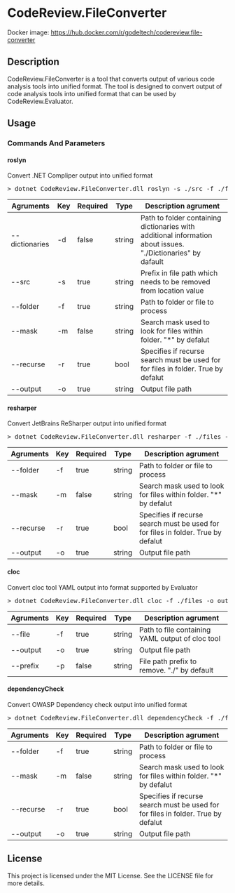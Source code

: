 # CodeReview.FileConverter

Docker image: https://hub.docker.com/r/godeltech/codereview.file-converter

## Description

CodeReview.FileConverter is a tool that converts output of various code analysis tools into unified format.
The tool is designed to convert output of code analysis tools into unified format that can be used by CodeReview.Evaluator.

## Usage

### Commands And Parameters

#### roslyn
Convert .NET Compliper output into unified format
<pre>
> dotnet CodeReview.FileConverter.dll roslyn -s ./src -f ./files -o output.json
</pre>

| Agruments      | Key | Required | Type   | Description agrument                                                                                         |
|----------------|-----|----------|--------|--------------------------------------------------------------------------------------------------------------|
| --dictionaries | -d  | false    | string | Path to folder containing dictionaries with additional information about issues. "./Dictionaries" by dafault |
| --src          | -s  | true     | string | Prefix in file path which needs to be removed from location value                                            |
| --folder       | -f  | true     | string | Path to folder or file to process                                                                            |
| --mask         | -m  | false    | string | Search mask used to look for files within folder. "*" by defalut                                             |
| --recurse      | -r  | true     | bool   | Specifies if recurse search must be used for for files in folder. True by defalut                            |
| --output       | -o  | true     | string | Output file path                                                                                             |

#### resharper
Convert JetBrains ReSharper output into unified format
<pre>
> dotnet CodeReview.FileConverter.dll resharper -f ./files -o output.json
</pre>

| Agruments | Key | Required | Type   | Description agrument                                                              |
|-----------|-----|----------|--------|-----------------------------------------------------------------------------------|
| --folder  | -f  | true     | string | Path to folder or file to process                                                 |
| --mask    | -m  | false    | string | Search mask used to look for files within folder. "*" by defalut                  |
| --recurse | -r  | true     | bool   | Specifies if recurse search must be used for for files in folder. True by defalut |
| --output  | -o  | true     | string | Output file path                                                                  |
        
#### cloc
Convert cloc tool YAML output into format supported by Evaluator
<pre>
> dotnet CodeReview.FileConverter.dll cloc -f ./files -o output.json -p ./
</pre>

| Agruments | Key | Required | Type   | Description agrument                             |
|-----------|-----|----------|--------|--------------------------------------------------|
| --file    | -f  | true     | string | Path to file containing YAML output of cloc tool |
| --output  | -o  | true     | string | Output file path                                 |
| --prefix  | -p  | false    | string | File path prefix to remove. "./" by default      |

#### dependencyCheck
Convert OWASP Dependency check output into unified format
<pre>
> dotnet CodeReview.FileConverter.dll dependencyCheck -f ./files -o output.json
</pre>

| Agruments | Key | Required | Type   | Description agrument                                                              |
|-----------|-----|----------|--------|-----------------------------------------------------------------------------------|
| --folder  | -f  | true     | string | Path to folder or file to process                                                 |
| --mask    | -m  | false    | string | Search mask used to look for files within folder. "*" by defalut                  |
| --recurse | -r  | true     | bool   | Specifies if recurse search must be used for for files in folder. True by defalut |
| --output  | -o  | true     | string | Output file path                                                                  |

## License

This project is licensed under the MIT License. See the LICENSE file for more details.